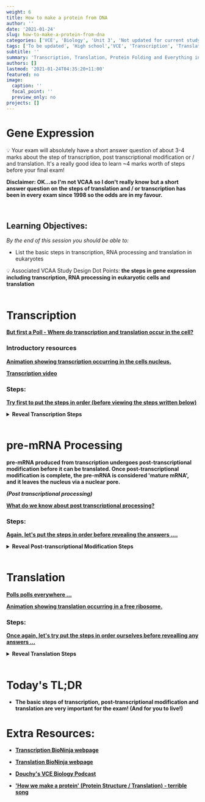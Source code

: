 ```yaml
---
weight: 6
title: How to make a protein from DNA
author: ''
date: '2021-01-24'
slug: how-to-make-a-protein-from-dna
categories: ['VCE', 'Biology', 'Unit 3', 'Not updated for current study design']
tags: ['To be updated', 'High school','VCE', 'Transcription', 'Translation', 'Gene expression', 'Tutoring']
subtitle: ''
summary: 'Transcription, Translation, Protein Folding and Everything in between'
authors: []
lastmod: '2021-01-24T04:35:20+11:00'
featured: no
image:
  caption: ''
  focal_point: ''
  preview_only: no
projects: []
---
```



# Gene Expression

<aside>
💡 Your exam will absolutely have a short answer question of about 3-4 marks about the step of transcription, post transcriptional modification or / and translation. It's a really good idea to learn ~4 marks worth of steps before your final exam! <b>  
</aside>

Disclaimer: OK...so I'm not VCAA so I don't really know but a short answer question on the steps of translation and / or transcription has been in every exam since 1998 so the odds are in my favour. </b>

<br> 

## Learning Objectives:

*By the end of this session you should be able to:* 

-  List the basic steps in transcription, RNA processing and translation in eukaryotes

<aside>
💡 Associated VCAA Study Design Dot Points:                                                                                                                   <b> the steps in gene expression including transcription, RNA processing in eukaryotic cells and translation <b> 

</aside>

<br>

# Transcription

[But first a Poll - Where do transcription and translation occur in the cell? ](https://embed.polleverywhere.com/free_text_polls/yCOpqvJNbUdz3XqNZN2hm?controls=none&short_poll=true)

### Introductory resources

[Animation showing transcription occurring in the cells nucleus. ](https://www.youtube.com/watch?v=DA2t5N72mgw)

[Transcription video](https://www.youtube.com/watch?v=JQIwwJqF5D0)

### Steps:


[Try first to put the steps in order (before viewing the steps written below)](https://embed.polleverywhere.com/ranking_polls/laKc4zljY1x20YC4u7T4P?controls=none&short_poll=true)


<details>
<summary> <b> Reveal Transcription Steps </b> </summary>

- RNA polymerase binds at the promoter of the gene
- The DNA double strand is unzipped by RNA polymerase to expose the bases of the section to be copied
- RNA polymerase runs in the direction 3' to 5' *(Mnemonic: Remember we like to run shorter distances over longer distances!)*
- The template strand is copied into a complementary strand of premRNA using RNA polymerase
- The premRNA strand is synthesised in the 5' to 3' direction *(Mnemonic: Remember we build towers from bigger foundations to smaller tops)*

</details>

<br> 

# pre-mRNA Processing

 pre-mRNA produced from transcription undergoes post-transcriptional modification **before** it can be translated. Once post-transcriptional modification is complete, the pre-mRNA is considered 'mature mRNA', and it leaves the nucleus via a nuclear pore.

*(Post transcriptional processing)* 

[What do we know about post transcriptional processing?](https://embed.polleverywhere.com/free_text_polls/XkIfVvTa4TEuM7INr9PQ0?controls=none&short_poll=true)


### Steps:

[Again, let's put the steps in order before revealing the answers ....](https://embed.polleverywhere.com/multiple_choice_polls/0t77QByQZPJmlpvGd2Jg6?controls=none&short_poll=true)


<details>
<summary> <b> Reveal Post-transcriptional Modification Steps </b> </summary>


- Introns are removed
- Exons are joined together
- poly A-tail is added to the 3' end
- 7-methylguanosine cap is added to 5' end

</details> 


<br> 

# Translation

[Polls polls everywhere ...](https://embed.polleverywhere.com/free_text_polls/NO0RgwoC6ilGtx2r0Xg7z?controls=none&short_poll=true)

[Animation showing translation occurring in a free ribosome.  ](https://www.youtube.com/watch?v=WkI_Vbwn14g)

### Steps:

[Once again, let's try put the steps in order ourselves before revealling any answers ...](https://embed.polleverywhere.com/ranking_polls/IYA3FZczsemrlwRC9m4z2?controls=none&short_poll=true)

<details>
<summary> <b> Reveal Translation Steps </b> </summary>

- the mRNA travels to a ribosome which reads the START codon sequence (encodes for a methionine)
- tRNA carry the correct amino acids to the ribosomes
- the anticodon on the tRNA is matched to the codon by complementary base pairing
- the amino acid on the tRNA is added to the growing polypeptide chain
- the tRNA molecule leaves, the ribosome moves a codon along the mRNA molecule
- the process repeats until the STOP codon is reached and the ribosomes dissociates from the mRNA molecule
- NOTE: It is not a protein at this stage, it needs to undergo modification and folding into its specific 3D shape

</details> 

<br>

# Today's TL;DR

- The basic steps of transcription, post-transcriptional modification and translation are very important for the exam! (And for you to live!)


# Extra Resources:

-   [Transcription BioNinja webpage ](http://www.vce.bioninja.com.au/aos-3-heredity/molecular-genetics/transcription.html)
    
-    [Translation BioNinja webpage ](http://www.vce.bioninja.com.au/aos-3-heredity/molecular-genetics/translation.html)
    
- [Douchy's VCE Biology Podcast](https://podomatic.com/embed/html5/episode/8357487?autoplay=false)
    
- ['How we make a protein' (Protein Structure / Translation) - terrible song](Class%20B%20-%20Proteins%20and%20Nucleic%20Acids%20e6f0b915df6a4e52829b461090b205dc/how-to-make-a-protein.mp4)
    
